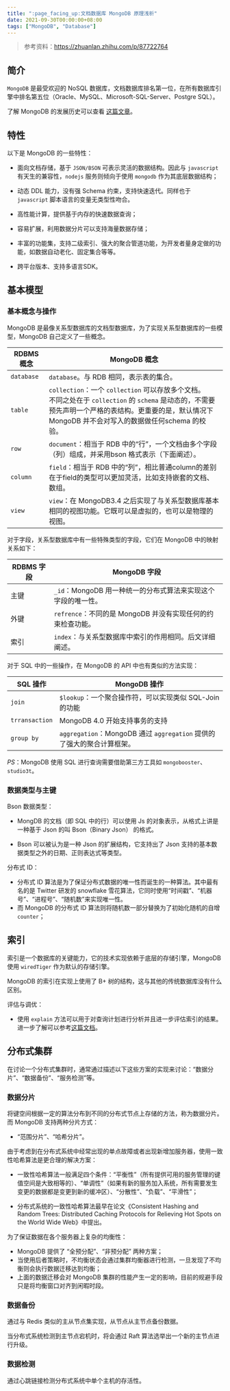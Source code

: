 ```yaml
---
title: ":page_facing_up:文档数据库 MongoDB 原理浅析"
date: 2021-09-30T00:00:00+08:00
tags: ["MongoDB", "Database"]
---
```


> 参考资料：https://zhuanlan.zhihu.com/p/87722764

## 简介

`MongoDB` 是最受欢迎的 NoSQL 数据库，文档数据库排名第一位，在所有数据库引擎中排名第五位（Oracle、MySQL、Microsoft-SQL-Server、Postgre SQL）。

了解 MongoDB 的发展历史可以查看 [这篇文章](https://www.infoq.cn/article/XBME_sTIRA5fA8NDCaGj)。

## 特性

以下是 MongoDB 的一些特性：

- 面向文档存储，基于 `JSON/BSON` 可表示灵活的数据结构。因此与 `javascript` 有天生的兼容性，`nodejs` 服务则倾向于使用 `mongodb` 作为其底层数据结构；

- 动态 DDL 能力，没有强 Schema 约束，支持快速迭代。同样也于 `javascript` 脚本语言的变量无类型性吻合。

- 高性能计算，提供基于内存的快速数据查询；

- 容易扩展，利用数据分片可以支持海量数据存储；

- 丰富的功能集，支持二级索引、强大的聚合管道功能，为开发者量身定做的功能，如数据自动老化、固定集合等等。

- 跨平台版本、支持多语言SDK。

## 基本模型

### 基本概念与操作

MongoDB 是最像关系型数据库的文档型数据库，为了实现关系型数据库的一些模型，MongoDB 自己定义了一些概念。

| RDBMS 概念 | MongoDB 概念                                                 |
| ---------- | ------------------------------------------------------------ |
| `database` | `database`。与 RDB 相同，表示表的集合。                      |
| `table`    | `collection`：一个 `collection` 可以存放多个文档。 <br />不同之处在于 `collection` 的 `schema` 是动态的，不需要预先声明一个严格的表结构。更重要的是，默认情况下 MongoDB 并不会对写入的数据做任何schema 的校验。 |
| `row`      | `document`：相当于 RDB 中的“行”，一个文档由多个字段（列）组成，并采用bson 格式表示（下面阐述）。 |
| `column`   | `field`：相当于 RDB 中的“列”，相比普通column的差别在于field的类型可以更加灵活，比如支持嵌套的文档、数组。 |
| `view`     | `view`：在 MongoDB3.4 之后实现了与关系型数据库基本相同的视图功能。它既可以是虚拟的，也可以是物理的视图。 |

对于字段，关系型数据库中有一些特殊类型的字段，它们在 MongoDB 中的映射关系如下：

| RDBMS 字段 | MongoDB 字段                                                 |
| ---------- | ------------------------------------------------------------ |
| 主键       | `_id`：MongoDB 用一种统一的分布式算法来实现这个字段的唯一性。 |
| 外键       | `refrence`：不同的是 MongoDB 并没有实现任何的约束检查功能。  |
| 索引       | `index`：与关系型数据库中索引的作用相同。后文详细阐述。      |

对于 SQL 中的一些操作，在 MongoDB 的 API 中也有类似的方法实现：

| SQL 操作       | MongoDB 操作                                                 |
| -------------- | ------------------------------------------------------------ |
| `join`         | `$lookup`：一个聚合操作符，可以实现类似 SQL-Join 的功能      |
| `trransaction` | MongoDB 4.0 开始支持事务的支持                               |
| `group by`     | `aggregation`：MongoDB 通过 `aggregation` 提供的了强大的聚合计算框架。 |

*PS*：MongoDB 使用 SQL 进行查询需要借助第三方工具如 `mongobooster`、`studio3t`。

### 数据类型与主键

Bson 数据类型：

- MongDB 的文档（即 SQL 中的行）可以使用 Js 的对象表示，从格式上讲是一种基于 Json 的叫 Bson（Binary Json） 的格式。

- Bson 可以被认为是一种 Json 的扩展结构，它支持出了 Json 支持的基本数据类型之外的日期、正则表达式等类型。

分布式 ID：

- 分布式 ID 算法是为了保证分布式数据的唯一性而诞生的一种算法。其中最有名的是 Twitter 研发的 snowflake 雪花算法，它同时使用“时间戳”、“机器号”、“进程号”、“随机数”来实现唯一性。
- 而 MongoDB 的分布式 ID 算法则将随机数一部分替换为了初始化随机的自增 `counter`；

## 索引

索引是一个数据库的关键能力，它的技术实现依赖于底层的存储引擎，MongoDB 使用 `wiredTiger` 作为默认的存储引擎。

MongoDB 的索引在实现上使用了 B+ 树的结构，这与其他的传统数据库没有什么区别。

评估与调优：

- 使用 `explain` 方法可以用于对查询计划进行分析并且进一步评估索引的结果。进一步了解可以参考[这篇文档](https://docs.mongodb.com/manual/reference/sql-comparison/)。

## 分布式集群

在讨论一个分布式集群时，通常通过描述以下这些方案的实现来讨论：“数据分片”、“数据备份”、“服务检测”等。

### 数据分片

将键空间根据一定的算法分布到不同的分布式节点上存储的方法，称为数据分片。而 MongoDB 支持两种分片方式：

- “范围分片”、“哈希分片”。

由于考虑到在分布式系统中经常出现的单点故障或者出现新增加服务器，使用一致性哈希算法是更合理的解决方案：

- 一致性哈希算法一般满足四个条件：“平衡性”（所有提供可用的服务管理的键值空间是大致相等的）、“单调性”（如果有新的服务加入系统，所有需要发生变更的数据都是变更到新的缓冲区）、“分散性”、“负载”、“平滑性”；

- 分布式系统的一致性哈希算法最早在论文《Consistent Hashing and Random Trees: Distributed Caching Protocols for Relieving Hot Spots on the World Wide Web》中提出。

为了保证数据在各个服务器上复杂的均衡性：

- MongoDB 提供了 “全预分配”、“非预分配” 两种方案；
- 当使用后者策略时，不均衡状态会通过集群均衡器进行检测，一旦发现了不均衡则会执行数据迁移达到均衡；
- 上面的数据迁移会对 MongoDB 集群的性能产生一定的影响，目前的规避手段只是将均衡窗口对齐到闲暇时段。

### 数据备份

通过与 Redis 类似的主从节点集实现，从节点从主节点备份数据。

当分布式系统检测到主节点宕机时，将会通过 Raft 算法选举出一个新的主节点进行升级。

### 数据检测

通过心跳链接检测分布式系统中单个主机的存活性。

